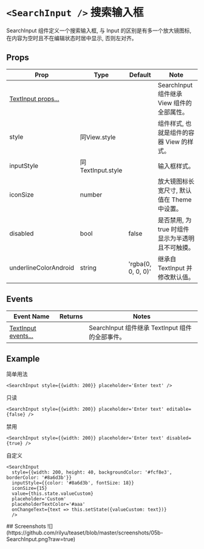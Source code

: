 # `<SearchInput />` 搜索输入框
SearchInput 组件定义一个搜索输入框, 与 Input 的区别是有多一个放大镜图标, 在内容为空时且不在编辑状态时居中显示, 否则左对齐。

## Props
| Prop | Type | Default | Note |
|---|---|---|---|
| [TextInput props...](https://facebook.github.io/react-native/docs/textinput.html) |  |  | SearchInput 组件继承 View 组件的全部属性。
| style | 同View.style |  | 组件样式, 也就是组件的容器 View 的样式。
| inputStyle | 同TextInput.style |  | 输入框样式。
| iconSize | number |  | 放大镜图标长宽尺寸, 默认值在 Theme 中设置。
| disabled | bool | false | 是否禁用, 为 true 时组件显示为半透明且不可触摸。
| underlineColorAndroid | string | 'rgba(0, 0, 0, 0)' | 继承自 TextInput 并修改默认值。

## Events
| Event Name | Returns | Notes |
|---|---|---|
| [TextInput events...](https://facebook.github.io/react-native/docs/textinput.html) |  | SearchInput 组件继承 TextInput 组件的全部事件。

<!--
## Methods
None.

## Static Props
None.

## Static Methods
None.
-->

## Example
简单用法
```
<SearchInput style={{width: 200}} placeholder='Enter text' />
```

只读
```
<SearchInput style={{width: 200}} placeholder='Enter text' editable={false} />
```

禁用
```
<SearchInput style={{width: 200}} placeholder='Enter text' disabled={true} />
```

自定义
```
<SearchInput
  style={{width: 200, height: 40, backgroundColor: '#fcf8e3', borderColor: '#8a6d3b'}}
  inputStyle={{color: '#8a6d3b', fontSize: 18}}
  iconSize={15}
  value={this.state.valueCustom}
  placeholder='Custom'
  placeholderTextColor='#aaa'
  onChangeText={text => this.setState({valueCustom: text})}
  />
```

<span id="Screenshots" />
## Screenshots
![](https://github.com/rilyu/teaset/blob/master/screenshots/05b-SearchInput.png?raw=true)
